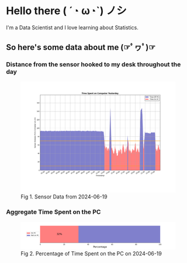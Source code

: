 
# Hello there ( ´◔ ω◔`) ノシ

I'm a Data Scientist and I love learning about Statistics.

## So here's some data about me (☞ﾟヮﾟ)☞


### Distance from the sensor hooked to my desk throughout the day
<figure>
  <picture>
    <source media="(prefers-color-scheme: dark)" srcset="Pi/readme/graphs/lineplot/dark-plot-2024-06-19.png">
    <source media="(prefers-color-scheme: light)" srcset="Pi/readme/graphs/lineplot/light-plot-2024-06-19.png">
    <img alt="Shows a black logo in light color mode and a white one in dark color mode." src="Pi/readme/graphs/lineplot/light-plot-2024-06-19.png">
  </picture>
  <figcaption>Fig 1. Sensor Data from 2024-06-19</figcaption>
</figure>



### Aggregate Time Spent on the PC
<figure>
  <picture>
    <source media="(prefers-color-scheme: dark)" srcset="Pi/readme/graphs/barplot/dark-plot-2024-06-19.png">
    <source media="(prefers-color-scheme: light)" srcset="Pi/readme/graphs/barplot/light-plot-2024-06-19.png">
    <img alt="Shows a black logo in light color mode and a white one in dark color mode." src="Pi/readme/graphs/barplot/light-plot-2024-06-19.png">
  </picture>
  <figcaption>Fig 2. Percentage of Time Spent on the PC on 2024-06-19</figcaption>
</figure>
